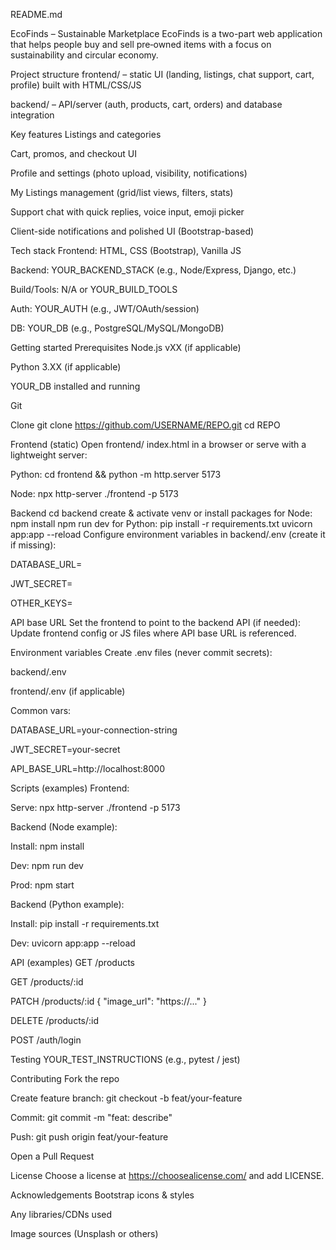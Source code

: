 README.md

EcoFinds – Sustainable Marketplace EcoFinds is a two-part web application that helps people buy and sell pre‑owned items with a focus on sustainability and circular economy.

Project structure frontend/ – static UI (landing, listings, chat support, cart, profile) built with HTML/CSS/JS

backend/ – API/server (auth, products, cart, orders) and database integration

Key features Listings and categories

Cart, promos, and checkout UI

Profile and settings (photo upload, visibility, notifications)

My Listings management (grid/list views, filters, stats)

Support chat with quick replies, voice input, emoji picker

Client-side notifications and polished UI (Bootstrap-based)

Tech stack Frontend: HTML, CSS (Bootstrap), Vanilla JS

Backend: YOUR_BACKEND_STACK (e.g., Node/Express, Django, etc.)

Build/Tools: N/A or YOUR_BUILD_TOOLS

Auth: YOUR_AUTH (e.g., JWT/OAuth/session)

DB: YOUR_DB (e.g., PostgreSQL/MySQL/MongoDB)

Getting started Prerequisites Node.js vXX (if applicable)

Python 3.XX (if applicable)

YOUR_DB installed and running

Git

Clone git clone https://github.com/USERNAME/REPO.git cd REPO

Frontend (static) Open frontend/ index.html in a browser or serve with a lightweight server:

Python: cd frontend && python -m http.server 5173

Node: npx http-server ./frontend -p 5173

Backend cd backend
create & activate venv or install packages for Node: npm install npm run dev for Python: pip install -r requirements.txt uvicorn app:app --reload Configure environment variables in backend/.env (create it if missing):

DATABASE_URL=

JWT_SECRET=

OTHER_KEYS=

API base URL Set the frontend to point to the backend API (if needed):
Update frontend config or JS files where API base URL is referenced.

Environment variables Create .env files (never commit secrets):

backend/.env

frontend/.env (if applicable)

Common vars:

DATABASE_URL=your-connection-string

JWT_SECRET=your-secret

API_BASE_URL=http://localhost:8000

Scripts (examples) Frontend:

Serve: npx http-server ./frontend -p 5173

Backend (Node example):

Install: npm install

Dev: npm run dev

Prod: npm start

Backend (Python example):

Install: pip install -r requirements.txt

Dev: uvicorn app:app --reload

API (examples) GET /products

GET /products/:id

PATCH /products/:id { "image_url": "https://..." }

DELETE /products/:id

POST /auth/login

Testing YOUR_TEST_INSTRUCTIONS (e.g., pytest / jest)

Contributing Fork the repo

Create feature branch: git checkout -b feat/your-feature

Commit: git commit -m "feat: describe"

Push: git push origin feat/your-feature

Open a Pull Request

License Choose a license at https://choosealicense.com/ and add LICENSE.

Acknowledgements Bootstrap icons & styles

Any libraries/CDNs used

Image sources (Unsplash or others)

